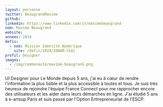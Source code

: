 ```yaml
---
layout: personne
twitter: BeaugrandMaxime
github:
linkedin: https://www.linkedin.com/in/maximebeaugrand
nom: Maxime Beaugrand
website:
annees: 2019
defis:
  - nom: Mission Identité Numérique
    site: /defis/2019/IDNUM.html
profil: Designer
images:
  - /img/communaute/maxime-beaugrand.png
---
```

UI Designer pour Le Monde depuis 5 ans, j'ai eu à cœur de rendre l'information la plus lisible et la plus accessible à toutes et tous. Je suis très heureux de rejoindre l'équipe France Connect pour me rapprocher encore des utilisateurs et les aider dans leurs démarches en ligne. J'ai étudié 5 ans à e-artsup Paris et suis passé par l'Option Entrepreneuriat de l'ESCP.
